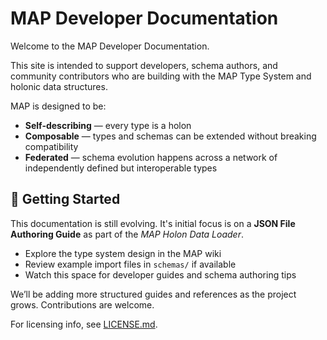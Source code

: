 # MAP Developer Documentation

Welcome to the MAP Developer Documentation.

This site is intended to support developers, schema authors, and community contributors who are building with the MAP Type System and holonic data structures.

MAP is designed to be:

- **Self-describing** — every type is a holon
- **Composable** — types and schemas can be extended without breaking compatibility
- **Federated** — schema evolution happens across a network of independently defined but interoperable types

## 🧭 Getting Started

This documentation is still evolving. It's initial focus is on a **JSON File Authoring Guide** as part of the _MAP Holon Data Loader_. 

- Explore the type system design in the MAP wiki
- Review example import files in `schemas/` if available
- Watch this space for developer guides and schema authoring tips

We’ll be adding more structured guides and references as the project grows. Contributions are welcome.

For licensing info, see [LICENSE.md](../LICENSE.md).
